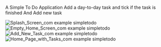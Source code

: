 A Simple To Do Application
Add a day-to-day task and tick if the task is finished
And Add new task

![Splash_Screen_com example simpletodo](https://github.com/karthi-rt/Simple-To-Do/assets/101235865/905a06ca-8c48-4f08-82ab-f5951246c421)
![Empty_Home_Screen_com example simpletodo](https://github.com/karthi-rt/Simple-To-Do/assets/101235865/2e0e0f51-9219-4040-901f-b28e9489cfae)
![Add_New_Task_com example simpletodo](https://github.com/karthi-rt/Simple-To-Do/assets/101235865/6c08bba8-2c01-4177-aaa7-1e0d06672170)
![Home_Page_with_Tasks_com example simpletodo](https://github.com/karthi-rt/Simple-To-Do/assets/101235865/601d955c-b497-4395-a2b1-92627639fa5d)
